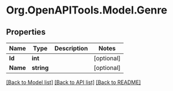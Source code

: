 # Org.OpenAPITools.Model.Genre

## Properties

Name | Type | Description | Notes
------------ | ------------- | ------------- | -------------
**Id** | **int** |  | [optional] 
**Name** | **string** |  | [optional] 

[[Back to Model list]](../README.md#documentation-for-models) [[Back to API list]](../README.md#documentation-for-api-endpoints) [[Back to README]](../README.md)

